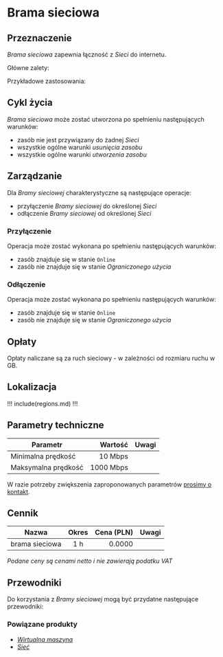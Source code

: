 # Brama sieciowa

## Przeznaczenie

*Brama sieciowa* zapewnia łączność z *Sieci* do internetu.

Główne zalety:

Przykładowe zastosowania:

## Cykl życia

*Brama sieciowa* może zostać utworzona po spełnieniu następujących warunków:

 * zasób nie jest przywiązany do żadnej *Sieci*
 * wszystkie ogólne warunki *usunięcia zasobu*
 * wszystkie ogólne warunki *utworzenia zasobu*

## Zarządzanie

Dla *Bramy sieciowej* charakterystyczne są następujące operacje:

 * przyłączenie *Bramy sieciowej* do określonej *Sieci*
 * odłączenie *Bramy sieciowej* od określonej *Sieci*

### Przyłączenie

Operacja może zostać wykonana po spełnieniu następujących warunków:

 * zasób znajduje się w stanie ```Online```
 * zasób nie znajduje się w stanie *Ograniczonego użycia*

### Odłączenie

Operacja może zostać wykonana po spełnieniu następujących warunków:

 * zasób znajduje się w stanie ```Online```
 * zasób nie znajduje się w stanie *Ograniczonego użycia*

## Opłaty

Opłaty naliczane są za ruch sieciowy - w zależności od rozmiaru ruchu w GB.

## Lokalizacja

!!! include(regions.md) !!!

<!-- 
Transfer is not availabe due following reason:
- required validation of licensing
- vm is composite of multiple resources
-->

## Parametry techniczne

Parametr            | Wartość   | Uwagi
------------------- | --------: | ---
Minimalna prędkość  |   10 Mbps |
Maksymalna prędkość | 1000 Mbps |

W razie potrzeby zwiększenia zaproponowanych parametrów [prosimy o kontakt](/about-us/contact.md).

## Cennik

Nazwa           | Okres  | Cena (PLN) | Uwagi
--------------- | :----: | ---------: | :----:
brama sieciowa  |  1 h   |     0.0000 | 

*Podane ceny są cenami netto i nie zawierają podatku VAT*

## Przewodniki

Do korzystania z *Bramy sieciowej* mogą być przydatne następujące przewodniki:

<PageList path_re="guide/networking/network-adapter/"/>

### Powiązane produkty

 * *[Wirtualna maszyna](/resource/compute/virtual-machine.md)*
 * *[Sieć](/resource/networking/network.md)*